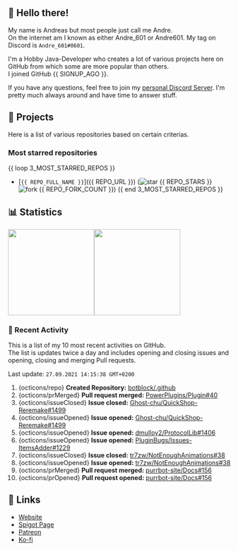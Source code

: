 <!-- Links -->
[purr]: https://purrbot.site
[discord]: https://discord.gg/6dazXp6
[website]: https://andre601.ch
[spigot]: https://www.spigotmc.org/resources/authors/56829/
[patreon]: https://patreon.com/andre_601
[ko-fi]: https://ko-fi.com/andre_601

<!-- SVGs -->
[star]: https://cdn.jsdelivr.net/gh/Readme-Workflows/Readme-Icons@main/icons/octicons/StarredRepository.svg
[fork]: https://cdn.jsdelivr.net/gh/Readme-Workflows/Readme-Icons@main/icons/octicons/ForkedRepository.svg

## 👋 Hello there!
My name is Andreas but most people just call me Andre.  
On the internet am I known as either Andre_601 or Andre601. My tag on Discord is `Andre_601#0601`.

I'm a Hobby Java-Developer who creates a lot of various projects here on GitHub from which some are more popular than others.  
I joined GitHub {{ SIGNUP_AGO }}.

If you have any questions, feel free to join my [personal Discord Server][discord]. I'm pretty much always around and have time to answer stuff.

## 📁 Projects
Here is a list of various repositories based on certain criterias.

### Most starred repositories

{{ loop 3_MOST_STARRED_REPOS }}
- [`{{ REPO_FULL_NAME }}`]({{ REPO_URL }}) (![star] {{ REPO_STARS }} ![fork] {{ REPO_FORK_COUNT }})
{{ end 3_MOST_STARRED_REPOS }}

## 📊 Statistics
<img height="195px" src="https://github-readme-stats.vercel.app/api?username=Andre601&show_icons=true&hide_rank=true&title_color=3498db&bg_color=ffffff00&text_color=718096&disable_animations=true"><img height="195px" src="https://github-readme-stats.vercel.app/api/top-langs?username=Andre601&layout=compact&title_color=3498db&bg_color=ffffff00&text_color=718096">

### 📜 Recent Activity
This is a list of my 10 most recent activities on GitHub.  
The list is updates twice a day and includes opening and closing issues and opening, closing and merging Pull requests.

<!--RECENT_ACTIVITY:last_update-->
Last update: `27.09.2021 14:15:38 GMT+0200`
<!--RECENT_ACTIVITY:last_update_end-->
<!--RECENT_ACTIVITY:start-->
1. {octicons/repo} **Created Repository:** [botblock/.github](https://github.com/botblock/.github)
2. {octicons/prMerged} **Pull request merged:** [PowerPlugins/Plugin#40](https://github.com/PowerPlugins/Plugin/pull/40)
3. {octicons/issueClosed} **Issue closed:** [Ghost-chu/QuickShop-Reremake#1499](https://github.com/Ghost-chu/QuickShop-Reremake/issues/1499)
4. {octicons/issueOpened} **Issue opened:** [Ghost-chu/QuickShop-Reremake#1499](https://github.com/Ghost-chu/QuickShop-Reremake/issues/1499)
5. {octicons/issueOpened} **Issue opened:** [dmulloy2/ProtocolLib#1406](https://github.com/dmulloy2/ProtocolLib/issues/1406)
6. {octicons/issueOpened} **Issue opened:** [PluginBugs/Issues-ItemsAdder#1229](https://github.com/PluginBugs/Issues-ItemsAdder/issues/1229)
7. {octicons/issueClosed} **Issue closed:** [tr7zw/NotEnoughAnimations#38](https://github.com/tr7zw/NotEnoughAnimations/issues/38)
8. {octicons/issueOpened} **Issue opened:** [tr7zw/NotEnoughAnimations#38](https://github.com/tr7zw/NotEnoughAnimations/issues/38)
9. {octicons/prMerged} **Pull request merged:** [purrbot-site/Docs#156](https://github.com/purrbot-site/Docs/pull/156)
10. {octicons/prOpened} **Pull request opened:** [purrbot-site/Docs#156](https://github.com/purrbot-site/Docs/pull/156)
<!--RECENT_ACTIVITY:end-->

## 🔗 Links
- [Website]
- [Spigot Page][spigot]
- [Patreon]
- [Ko-fi]

